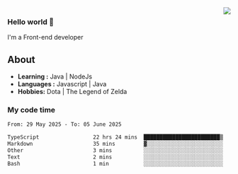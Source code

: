 <img align='right' src="https://github-readme-stats.vercel.app/api?username=jumodada&show_icons=true&theme=vue">

### Hello world 👋

I'm a Front-end developer 
    
## About
-  **Learning :** Java | NodeJs
-  **Languages :** Javascript | Java
-  **Hobbies:** Dota | The Legend of Zelda

### My code time

<!--START_SECTION:waka-->

```txt
From: 29 May 2025 - To: 05 June 2025

TypeScript                 22 hrs 24 mins  ████████████████████████▒   96.78 %
Markdown                   35 mins         ▓░░░░░░░░░░░░░░░░░░░░░░░░   02.54 %
Other                      3 mins          ░░░░░░░░░░░░░░░░░░░░░░░░░   00.24 %
Text                       2 mins          ░░░░░░░░░░░░░░░░░░░░░░░░░   00.14 %
Bash                       1 min           ░░░░░░░░░░░░░░░░░░░░░░░░░   00.11 %
```

<!--END_SECTION:waka-->
